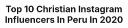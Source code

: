 ---
title: Top 10 Christian Instagram Influencers In Peru In 2020
description: >-
  Find top christian Instagram influencers in Peru in 2020. Most popular hashtags: #cuarentena #yomequedoencasa #peru #coronavirus.
platform: Instagram
profiles:
  - username: "rolahits"
    fullname: >-
      Rola Hits
    location: "Peru"
    followers: 47603
    engagement: 442
    commentsToLikes: 0.020286
    id: ck8tacijhr7ny0j783dzrvn22
    verified: false
    hashtags: "#carrerasdecaballos, #regional, #norte, #mexico"
  - username: "loco_iori"
    fullname: >-
      Juan carlos balarezo CRAZIORI
    location: "Peru"
    followers: 39025
    engagement: 208
    commentsToLikes: 0.033476
    id: ck8wf25wuf0310j78b0p8is8b
    verified: false
    hashtags: "#quarentena, #tiktok, #horasad, #plata"
  - username: "catrina.catstyle"
    fullname: >-
      FABICATRINA💙
    location: "Peru"
    followers: 19176
    engagement: 494
    commentsToLikes: 0.109813
    id: ck0w1gfctj7vm0i196s2nzml5
    verified: false
    hashtags: "#photooftheday, #lookoftheday, #culturapositiva, #styleoftheday"
  - username: "dulcemaria"
    fullname: >-
      Dulce Maria
    location: "Peru"
    followers: 7107253
    engagement: 165
    commentsToLikes: 0.010380
    id: ck0ua0r4ab6ym0i19r5ta0gg6
    verified: true
    hashtags: "#undiasinnosotras, #niunamas, #peaceandlove, #mastuyaquemia"
  - username: "veggienellaa"
    fullname: >-
      |🌻Antonella Massé🌻| 19🍃
    location: "Peru"
    followers: 7170
    engagement: 949
    commentsToLikes: 0.024109
    id: ck5q3ih2vkw4r0i118c32t6ll
    verified: false
    hashtags: "#l4l, #women, #veganism, #eyeshadow"
  - username: "arturobullard"
    fullname: >-
      Arturo Bullard - Fotógrafo
    location: "Peru"
    followers: 45712
    engagement: 191
    commentsToLikes: 0.076728
    id: ck14i9u31ecaz0i19zz3waqmn
    verified: false
    hashtags: "#concursofotograf, #crianza, #bolivia, #puno"
  - username: "marcelowongoficial"
    fullname: >-
      Marcelo Wong
    location: "Peru"
    followers: 53091
    engagement: 202
    commentsToLikes: 0.019184
    id: ck5zyoqdqa96n0i14gj4e6de1
    verified: true
    hashtags: "#proceso, #publicidad, #ytutambien, #yomequedoencasa"
  - username: "angelicajaimes19"
    fullname: >-
      A n g é l i c a J a i m e s ®
    location: "Peru"
    followers: 23367
    engagement: 195
    commentsToLikes: 0.033290
    id: ck6u0ym95ii9k0j71q0nrgj46
    verified: false
    hashtags: "#guardaespaldas, #ejerciciosencasa, #colombia, #tbt"
  - username: "robertsgreen"
    fullname: >-
      R O B E R T   G R E E N
    location: "Peru"
    followers: 604851
    engagement: 219
    commentsToLikes: 0.018417
    id: ck1351r6gz9ca0i199234veja
    verified: false
    hashtags: "#cuarentena, #familia, #instagramlive, #youtube"
  - username: "rgonzaofficial"
    fullname: >-
      René González
    location: "Peru"
    followers: 81024
    engagement: 176
    commentsToLikes: 0.033762
    id: ck5ciw2nothoo0i111k8m5u3p
    verified: false
    hashtags: "#spotify, #spotifywrapped"
---